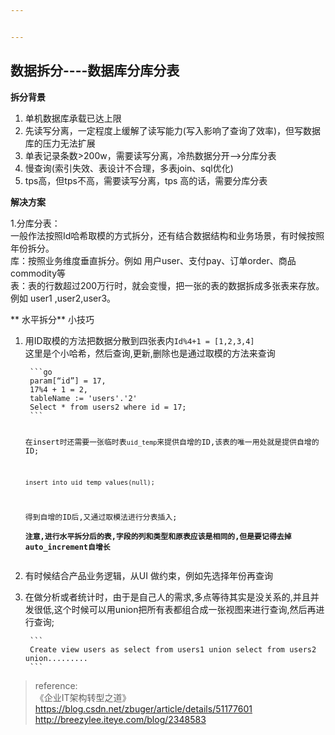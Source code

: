 ```yaml
---


---
```


<h2 id="数据拆分----数据库分库分表">数据拆分----数据库分库分表</h2>
<p><strong>拆分背景</strong></p>
<ol>
<li>单机数据库承载已达上限</li>
<li>先读写分离，一定程度上缓解了读写能力(写入影响了查询了效率)，但写数据库的压力无法扩展</li>
<li>单表记录条数&gt;200w，需要读写分离，冷热数据分开—&gt;分库分表</li>
<li>慢查询(索引失效、表设计不合理，多表join、sql优化)</li>
<li>tps高，但tps不高，需要读写分离，tps 高的话，需要分库分表</li>
</ol>
<p><strong>解决方案</strong></p>
<p>1.分库分表：<br>
一般作法按照Id哈希取模的方式拆分，还有结合数据结构和业务场景，有时候按照年份拆分。<br>
库：按照业务维度垂直拆分。例如 用户user、支付pay、订单order、商品commodity等<br>
表：表的行数超过200万行时，就会变慢，把一张的表的数据拆成多张表来存放。例如 user1 ,user2,user3。</p>
<p>** 水平拆分** 小技巧</p>
<ol>
<li>
<p>用ID取模的方法把数据分散到四张表内<code>Id%4+1 = [1,2,3,4]</code><br>
这里是个小哈希，然后查询,更新,删除也是通过取模的方法来查询</p>
<pre><code> ```go
 param[“id”] = 17,
 17%4 + 1 = 2,  
 tableName := 'users'.'2'
 Select * from users2 where id = 17;
 ```

 在insert时还需要一张临时表`uid_temp`来提供自增的ID,该表的唯一用处就是提供自增的ID;

 ```
 insert into uid_temp values(null);
 ```

 得到自增的ID后,又通过取模法进行分表插入;  
 **注意,进行水平拆分后的表,字段的列和类型和原表应该是相同的,但是要记得去掉auto_increment自增长**
</code></pre>
</li>
<li>
<p>有时候结合产品业务逻辑，从UI 做约束，例如先选择年份再查询</p>
</li>
<li>
<p>在做分析或者统计时，由于是自己人的需求,多点等待其实是没关系的,并且并发很低,这个时候可以用union把所有表都组合成一张视图来进行查询,然后再进行查询;</p>
<pre><code> ```
 Create view users as select from users1 union select from users2 union.........
 ```
</code></pre>
</li>
</ol>
<blockquote>
<p>reference:<br>
《企业IT架构转型之道》<br>
<a href="https://blog.csdn.net/zbuger/article/details/51177601">https://blog.csdn.net/zbuger/article/details/51177601</a><br>
<a href="http://breezylee.iteye.com/blog/2348583">http://breezylee.iteye.com/blog/2348583</a></p>
</blockquote>

